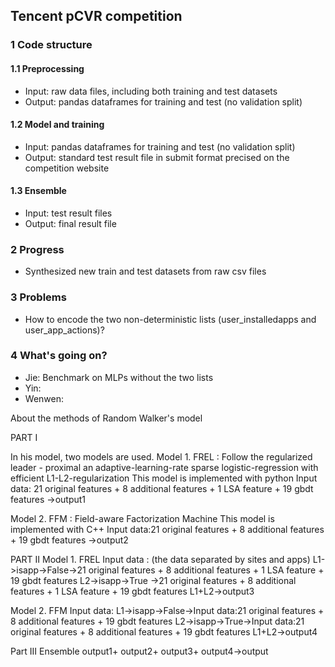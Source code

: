 ## Tencent pCVR competition

### 1 Code structure
#### 1.1 Preprocessing
- Input: raw data files, including both training and test datasets
- Output: pandas dataframes for training and test (no validation split)

#### 1.2 Model and training
- Input: pandas dataframes for training and test (no validation split)
- Output: standard test result file in submit format precised on the competition website

#### 1.3 Ensemble
- Input: test result files
- Output: final result file

### 2 Progress
- Synthesized new train and test datasets from raw csv files

### 3 Problems
- How to encode the two non-deterministic lists (user_installedapps and user_app_actions)?

### 4 What's going on?
- Jie: Benchmark on MLPs without the two lists
- Yin:
- Wenwen:


About the methods of Random Walker's model

PART I

In his model, two models are used.
Model 1. FREL : Follow the regularized leader - proximal
an adaptive-learning-rate sparse logistic-regression with efficient L1-L2-regularization
This model is implemented with python
Input data: 21 original features + 8 additional features + 1 LSA feature + 19 gbdt features
->output1

Model 2. FFM  : Field-aware Factorization Machine
This model is implemented with C++
Input data:21 original features + 8 additional features + 19 gbdt features
->output2

PART II
Model 1. FREL 
Input data : (the data separated by sites and apps)
L1->isapp->False->21 original features + 8 additional features + 1 LSA feature + 19 gbdt features
L2->isapp->True ->21 original features + 8 additional features + 1 LSA feature + 19 gbdt features
L1+L2->output3

Model 2. FFM
Input data:
L1->isapp->False->Input data:21 original features + 8 additional features + 19 gbdt features
L2->isapp->True->Input data:21 original features + 8 additional features + 19 gbdt features
L1+L2->output4

Part III
Ensemble 
output1+
output2+
output3+
output4->output
